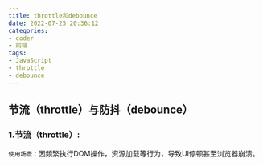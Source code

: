 ```yaml
---
title: throttle和debounce
date: 2022-07-25 20:36:12
categories:
- coder
- 前端
tags:
- JavaScript
- throttle
- debounce
---
```


## 节流（throttle）与防抖（debounce）

### 1.节流（throttle）:

`使用场景：`因频繁执行DOM操作，资源加载等行为，导致UI停顿甚至浏览器崩溃。
